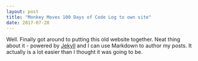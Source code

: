 ```yaml
---
layout: post
title: "Monkey Moves 100 Days of Code Log to own site"
date: 2017-07-28
---
```


Well. Finally got around to putting this old website together. Neat thing about it - powered by [Jekyll](http://jekyllrb.com) and I can use Markdown to author my posts. It actually is a lot easier than I thought it was going to be.
